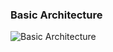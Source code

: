 ### Basic Architecture


![Basic Architecture](https://github.com/sedgewickmm18/diagrams/blob/master/IoT%20Enterprise%20lambda%20architecture-2.png)